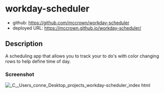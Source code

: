 # workday-scheduler
* github: https://github.com/mccrown/workday-scheduler
* deployed URL: https://mccrown.github.io/workday-scheduler/

## Description

A scheduling app that allows you to track your to do's with color changing rows to help define time of day.

### Screenshot
![_C__Users_conne_Desktop_projects_workday-scheduler_index html](https://user-images.githubusercontent.com/6404921/154854850-75ba29f2-44fa-4e90-896c-d1ad4c796fa1.png)

